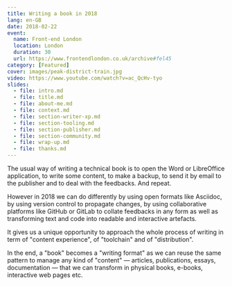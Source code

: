 ```yaml
---
title: Writing a book in 2018
lang: en-GB
date: 2018-02-22
event:
  name: Front-end London
  location: London
  duration: 30
  url: https://www.frontendlondon.co.uk/archive#fel45
category: [Featured]
cover: images/peak-district-train.jpg
video: https://www.youtube.com/watch?v=ac_QcHv-tyo
slides:
  - file: intro.md
  - file: title.md
  - file: about-me.md
  - file: context.md
  - file: section-writer-xp.md
  - file: section-tooling.md
  - file: section-publisher.md
  - file: section-community.md
  - file: wrap-up.md
  - file: thanks.md
---
```


The usual way of writing a technical book is to open the Word or LibreOffice application, to write some content, to make a backup, to send it by email to the publisher and to deal with the feedbacks. And repeat.

However in 2018 we can do differently by using open formats like Asciidoc, by using version control to propagate changes, by using collaborative platforms like GitHub or GitLab to collate feedbacks in any form as well as transforming text and code into readable and interactive artefacts.

It gives us a unique opportunity to approach the whole process of writing in term of "content experience", of "toolchain" and of "distribution".

In the end, a "book" becomes a "writing format" as we can reuse the same pattern to manage any kind of "content" — articles, publications, essays, documentation — that we can transform in physical books, e-books, interactive web pages etc.
